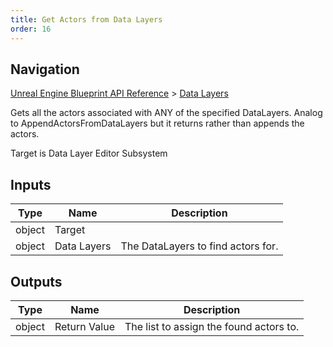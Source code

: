 ```yaml
---
title: Get Actors from Data Layers
order: 16
---
```

## Navigation

[Unreal Engine Blueprint API Reference](https://dev.epicgames.com/documentation/en-us/unreal-engine/BlueprintAPI) > [Data Layers](https://dev.epicgames.com/documentation/en-us/unreal-engine/BlueprintAPI/DataLayers)

Gets all the actors associated with ANY of the specified DataLayers. Analog to AppendActorsFromDataLayers but it returns rather than appends the actors.

Target is Data Layer Editor Subsystem

## Inputs

| Type | Name | Description |
| --- | --- | --- |
| object | Target |  |
| object | Data Layers | The DataLayers to find actors for. |

## Outputs

| Type | Name | Description |
| --- | --- | --- |
| object | Return Value | The list to assign the found actors to. |
